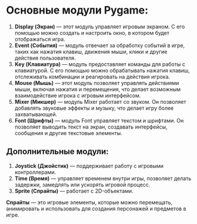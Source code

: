 # Основные модули Pygame:

1. **Display (Экран)** — этот модуль управляет игровым экраном. С его помощью можно создать и настроить окно, в котором будет отображаться игра.
2. **Event (События)** — модуль отвечает за обработку событий в игре, таких как нажатия клавиш, движения мыши, клики и другие действия пользователя.
3. **Key (Клавиатура)** — модуль предоставляет команды для работы с клавиатурой. С его помощью можно обрабатывать нажатия клавиш, отслеживать комбинации и реагировать на действия игрока.
4. **Mouse (Мышь)** — этот модуль позволяет управлять действиями мыши, включая нажатия и перемещения, что делает возможным взаимодействие игрока с игровым интерфейсом.
5. **Mixer (Микшер)** — модуль Mixer работает со звуком. Он позволяет добавлять звуковые эффекты и музыку, что делает игру более захватывающей.
6. **Font (Шрифты)** — модуль Font управляет текстом и шрифтами. Он позволяет выводить текст на экран, создавать интерфейсы, сообщения и другие текстовые элементы.

## Дополнительные модули:
1. **Joystick (Джойстик)** — поддерживает работу с игровыми контроллерами.
2. **Time (Время)** — управляет временем внутри игры, позволяет делать задержки, замедлять или ускорять игровой процесс.
3. **Sprite (Спрайты)** — работает с 2D-объектами.

**Спрайты** — это игровые элементы, которые можно перемещать, анимировать и использовать для создания персонажей и предметов в игре.

